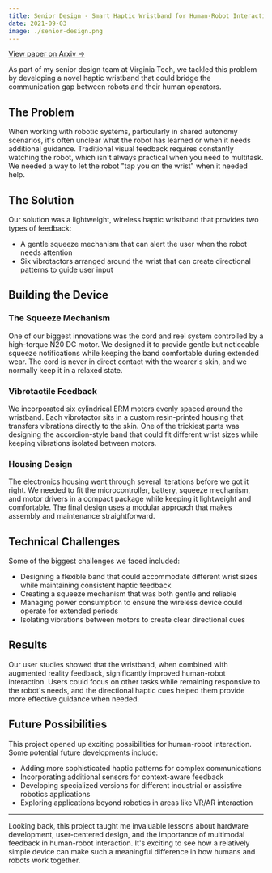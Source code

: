 ```yaml
---
title: Senior Design - Smart Haptic Wristband for Human-Robot Interaction
date: 2021-09-03
image: ./senior-design.png
---
```


<script>
  import ObjViewer from '$lib/components/ObjViewer.svelte';
</script>

<div class="flex flex-col items-center w-full my-8">  
    <div class="w-full max-w-xl rounded-lg overflow-hidden">
        <ObjViewer objUrl="/posts/senior-design/haptic.obj" />
    </div>
    <a  
        href="https://arxiv.org/abs/2109.01747"  
        class="mt-2 text-sm text-blue-300 hover:text-blue-400 italic"  
        target="_blank"  
        rel="noopener noreferrer"  
    >  
        View paper on Arxiv →  
    </a>  
</div> 

As part of my senior design team at Virginia Tech, we tackled this problem by developing a novel haptic wristband that could bridge the communication gap between robots and their human operators.

## The Problem

When working with robotic systems, particularly in shared autonomy scenarios, it's often unclear what the robot has learned or when it needs additional guidance. Traditional visual feedback requires constantly watching the robot, which isn't always practical when you need to multitask. We needed a way to let the robot "tap you on the wrist" when it needed help.

## The Solution

Our solution was a lightweight, wireless haptic wristband that provides two types of feedback:
- A gentle squeeze mechanism that can alert the user when the robot needs attention
- Six vibrotactors arranged around the wrist that can create directional patterns to guide user input

## Building the Device

### The Squeeze Mechanism
One of our biggest innovations was the cord and reel system controlled by a high-torque N20 DC motor. We designed it to provide gentle but noticeable squeeze notifications while keeping the band comfortable during extended wear. The cord is never in direct contact with the wearer's skin, and we normally keep it in a relaxed state.

### Vibrotactile Feedback
We incorporated six cylindrical ERM motors evenly spaced around the wristband. Each vibrotactor sits in a custom resin-printed housing that transfers vibrations directly to the skin. One of the trickiest parts was designing the accordion-style band that could fit different wrist sizes while keeping vibrations isolated between motors.

### Housing Design
The electronics housing went through several iterations before we got it right. We needed to fit the microcontroller, battery, squeeze mechanism, and motor drivers in a compact package while keeping it lightweight and comfortable. The final design uses a modular approach that makes assembly and maintenance straightforward.

## Technical Challenges

Some of the biggest challenges we faced included:
- Designing a flexible band that could accommodate different wrist sizes while maintaining consistent haptic feedback
- Creating a squeeze mechanism that was both gentle and reliable
- Managing power consumption to ensure the wireless device could operate for extended periods
- Isolating vibrations between motors to create clear directional cues

## Results

Our user studies showed that the wristband, when combined with augmented reality feedback, significantly improved human-robot interaction. Users could focus on other tasks while remaining responsive to the robot's needs, and the directional haptic cues helped them provide more effective guidance when needed.

## Future Possibilities

This project opened up exciting possibilities for human-robot interaction. Some potential future developments include:
- Adding more sophisticated haptic patterns for complex communications
- Incorporating additional sensors for context-aware feedback
- Developing specialized versions for different industrial or assistive robotics applications
- Exploring applications beyond robotics in areas like VR/AR interaction

---

Looking back, this project taught me invaluable lessons about hardware development, user-centered design, and the importance of multimodal feedback in human-robot interaction. It's exciting to see how a relatively simple device can make such a meaningful difference in how humans and robots work together.